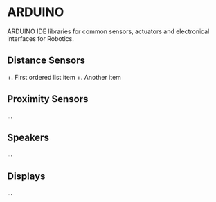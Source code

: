 # ARDUINO
ARDUINO IDE libraries for common sensors, actuators and electronical interfaces for Robotics.

## Distance Sensors
+. First ordered list item
+. Another item
## Proximity Sensors
...
## Speakers
...
## Displays
...
